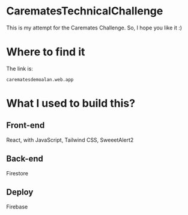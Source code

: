 # CarematesTechnicalChallenge

This is my attempt for the Caremates Challenge. So, I hope you like it :)

# Where to find it

The link is: 
```
carematesdemoalan.web.app
```

# What I used to build this?

## Front-end
React, with JavaScript, Tailwind CSS, SweeetAlert2

## Back-end
Firestore

## Deploy
Firebase